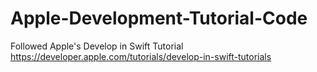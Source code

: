 # Apple-Development-Tutorial-Code
Followed Apple's Develop in Swift Tutorial\
https://developer.apple.com/tutorials/develop-in-swift-tutorials
